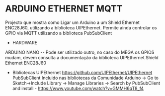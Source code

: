 # ARDUINO ETHERNET MQTT

Projecto que mostra como Ligar um Arduino a um Shield Ethernet ENC28J60, utilizando a biblioteca UIPEthernet. Permite ainda controlar os GPIO via MQTT utilizando a biblioteca PubSubClient

- HARDWARE

ARDUINO NANO -- Pode ser utilizado outro, no caso do MEGA os GPIOS mudam, devem consulta a documentação da biblioteca UIPEthernet
Shield Ethernet ENC28J60

- Bibliotecas
UIPEthernet https://github.com/UIPEthernet/UIPEthernet
PubSubClient Incluido nas bibliotecas da Comunidade Arduino -> Go to Sketch->Include Library -> Manage Libraries -> Search by PubSubClient and install - https://www.youtube.com/watch?v=GMMH6qT8_f4



